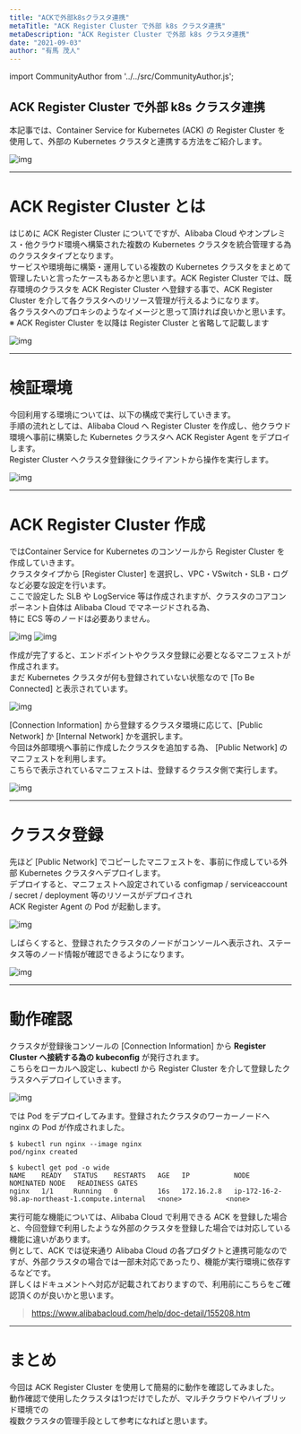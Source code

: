 ```yaml
---
title: "ACKで外部k8sクラスタ連携"
metaTitle: "ACK Register Cluster で外部 k8s クラスタ連携"
metaDescription: "ACK Register Cluster で外部 k8s クラスタ連携"
date: "2021-09-03"
author: "有馬 茂人"
---
```


import CommunityAuthor from '../../src/CommunityAuthor.js';

## ACK Register Cluster で外部 k8s クラスタ連携

本記事では、Container Service for Kubernetes (ACK) の Register Cluster を使用して、外部の Kubernetes クラスタと連携する方法をご紹介します。     

![img](https://raw.githubusercontent.com/sbcloud/help/master/content/usecase-kubernetes/Container_images_26006613803150700/20210902162004.jpg "img")

---

# ACK Register Cluster とは

はじめに ACK Register Cluster についてですが、Alibaba Cloud やオンプレミス・他クラウド環境へ構築された複数の Kubernetes クラスタを統合管理する為のクラスタタイプとなります。  
サービスや環境毎に構築・運用している複数の Kubernetes クラスタをまとめて管理したいと言ったケースもあるかと思います。ACK Register Cluster では、既存環境のクラスタを ACK Register Cluster  へ登録する事で、ACK Register Cluster を介して各クラスタへのリソース管理が行えるようになります。  
各クラスタへのプロキシのようなイメージと思って頂ければ良いかと思います。   
※ ACK Register Cluster を以降は Register Cluster と省略して記載します

![img](https://raw.githubusercontent.com/sbcloud/help/master/content/usecase-kubernetes/Container_images_26006613803150700/20210902163459.png "img")

---

    

# 検証環境
今回利用する環境については、以下の構成で実行していきます。  
手順の流れとしては、Alibaba Cloud へ Register Cluster を作成し、他クラウド環境へ事前に構築した Kubernetes クラスタへ ACK Register Agent をデプロイします。  
Register Cluster へクラスタ登録後にクライアントから操作を実行します。

![img](https://raw.githubusercontent.com/sbcloud/help/master/content/usecase-kubernetes/Container_images_26006613803150700/20210831162059.png "img")

---

    

# ACK Register Cluster 作成
ではContainer Service for Kubernetes のコンソールから Register Cluster を作成していきます。  
クラスタタイプから [Register Cluster] を選択し、VPC・VSwitch・SLB・ログなど必要な設定を行います。  
ここで設定した SLB や LogService 等は作成されますが、クラスタのコアコンポーネント自体は Alibaba Cloud でマネージドされる為、  
特に ECS 等のノードは必要ありません。


![img](https://raw.githubusercontent.com/sbcloud/help/master/content/usecase-kubernetes/Container_images_26006613803150700/20210901120532.png "img")
![img](https://raw.githubusercontent.com/sbcloud/help/master/content/usecase-kubernetes/Container_images_26006613803150700/20210901120547.png "img")

    

作成が完了すると、エンドポイントやクラスタ登録に必要となるマニフェストが作成されます。  
まだ Kubernetes クラスタが何も登録されていない状態なので [To Be Connected] と表示されています。

![img](https://raw.githubusercontent.com/sbcloud/help/master/content/usecase-kubernetes/Container_images_26006613803150700/20210901121410.png "img")

    

[Connection Information] から登録するクラスタ環境に応じて、[Public Network] か [Internal Network] かを選択します。  
今回は外部環境へ事前に作成したクラスタを追加する為、 [Public Network] のマニフェストを利用します。  
こちらで表示されているマニフェストは、登録するクラスタ側で実行します。  

![img](https://raw.githubusercontent.com/sbcloud/help/master/content/usecase-kubernetes/Container_images_26006613803150700/20210901122710.png "img")

    

---

    

# クラスタ登録
先ほど [Public Network] でコピーしたマニフェストを、事前に作成している外部 Kubernetes クラスタへデプロイします。  
デプロイすると、マニフェストへ設定されている configmap / serviceaccount / secret / deployment 等のリソースがデプロイされ  
ACK Register Agent の Pod が起動します。

![img](https://raw.githubusercontent.com/sbcloud/help/master/content/usecase-kubernetes/Container_images_26006613803150700/20210903135402.png "img")

    

しばらくすると、登録されたクラスタのノードがコンソールへ表示され、ステータス等のノード情報が確認できるようになります。

![img](https://raw.githubusercontent.com/sbcloud/help/master/content/usecase-kubernetes/Container_images_26006613803150700/20210902142025.png "img")


    

---

    

# 動作確認
クラスタが登録後コンソールの [Connection Information] から **Register Cluster  へ接続する為の kubeconfig** が発行されます。  
こちらをローカルへ設定し、kubectl から Register Cluster を介して登録したクラスタへデプロイしていきます。

![img](https://raw.githubusercontent.com/sbcloud/help/master/content/usecase-kubernetes/Container_images_26006613803150700/20210902141902.png "img")

    

では Pod をデプロイしてみます。登録されたクラスタのワーカーノードへ nginx の Pod が作成されました。

```
$ kubectl run nginx --image nginx
pod/nginx created

$ kubectl get pod -o wide
NAME    READY   STATUS    RESTARTS   AGE   IP           NODE                                             NOMINATED NODE   READINESS GATES
nginx   1/1     Running   0          16s   172.16.2.8   ip-172-16-2-98.ap-northeast-1.compute.internal   <none>           <none>
```

    

実行可能な機能については、Alibaba Cloud で利用できる ACK を登録した場合と、今回登録で利用したような外部のクラスタを登録した場合では対応している機能に違いがあります。  
例として、ACK では従来通り Alibaba Cloud の各プロダクトと連携可能なのですが、外部クラスタの場合では一部未対応であったり、機能が実行環境に依存するなどです。  
詳しくはドキュメントへ対応が記載されておりますので、利用前にこちらをご確認頂くのが良いかと思います。

> https://www.alibabacloud.com/help/doc-detail/155208.htm

    

---

    

# まとめ

今回は ACK Register Cluster を使用して簡易的に動作を確認してみました。  
動作確認で使用したクラスタは1つだけでしたが、マルチクラウドやハイブリッド環境での  
複数クラスタの管理手段として参考になればと思います。



 <CommunityAuthor 
    author="有馬 茂人"
    self_introduction = "2018年SoftBankへjoin。普段はIaC・コンテナ・Kubernetes等を触っているエンジニアです。"
    imageUrl="https://raw.githubusercontent.com/sbcloud/help/master/src/components/images/arima.jpeg"
    githubUrl="https://github.com/s-ari"
/>




